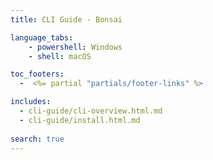 ```yaml
---
title: CLI Guide - Bonsai

language_tabs:
    - powershell: Windows
    - shell: macOS

toc_footers:
  -  <%= partial "partials/footer-links" %>    

includes:
  - cli-guide/cli-overview.html.md
  - cli-guide/install.html.md
  
search: true
---
```

